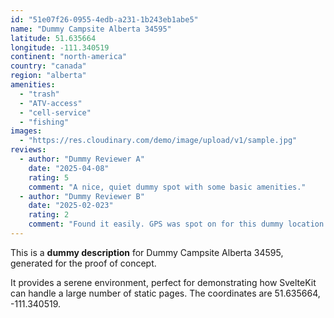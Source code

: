 ```yaml
---
id: "51e07f26-0955-4edb-a231-1b243eb1abe5"
name: "Dummy Campsite Alberta 34595"
latitude: 51.635664
longitude: -111.340519
continent: "north-america"
country: "canada"
region: "alberta"
amenities:
  - "trash"
  - "ATV-access"
  - "cell-service"
  - "fishing"
images:
  - "https://res.cloudinary.com/demo/image/upload/v1/sample.jpg"
reviews:
  - author: "Dummy Reviewer A"
    date: "2025-04-08"
    rating: 5
    comment: "A nice, quiet dummy spot with some basic amenities."
  - author: "Dummy Reviewer B"
    date: "2025-02-023"
    rating: 2
    comment: "Found it easily. GPS was spot on for this dummy location."
---
```


This is a **dummy description** for Dummy Campsite Alberta 34595, generated for the proof of concept.

It provides a serene environment, perfect for demonstrating how SvelteKit can handle a large number of static pages. The coordinates are 51.635664, -111.340519.
